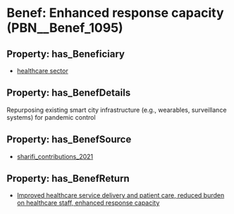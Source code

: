 # Benef: __Enhanced response capacity__ (PBN__Benef_1095)

## Property: has_Beneficiary

* [healthcare sector](../Stakeholder/PBN__Stakeholder_246)

## Property: has_BenefDetails

Repurposing existing smart city infrastructure (e.g., wearables, surveillance systems) for pandemic control

## Property: has_BenefSource

* [sharifi_contributions_2021](../Article/PBN__Article_227)

## Property: has_BenefReturn

* [Improved healthcare service delivery and patient care, reduced burden on healthcare staff, enhanced response capacity](../BenefReturn/PBN__BenefReturn_1224)

